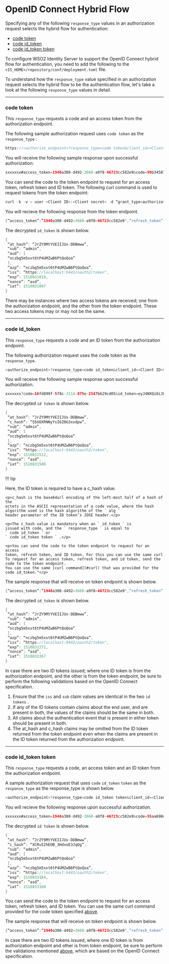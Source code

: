 
# OpenID Connect Hybrid Flow

Specifying any of the following ` response_type ` values
in an authorization request selects the hybrid flow for authentication:

- [code token](#code-token)
- [code id_token](#code-id_token)
- [code id_token token](#code-id_token-token)

To configure WSO2 Identity Server to support the OpenID Connect hybrid
flow for authentication, you need to add the following to the
` <IS_HOME>/repository/conf/deployment.toml ` file.


To understand how the ` response_type ` value specified
in an authorization request selects the hybrid flow to be the
authentication flow, let's take a look at the following
` response_type ` values in detail.

----

### code token

This ` response_type ` requests a code and an access
token from the authorization endpoint. 
 
The following sample authorization request uses
` code token ` as the ` response_type ` :

``` java
https://<authorize_endpoint>?response_type=code token&client_id=<Client ID>&nonce=asd&redirect_uri=<callback_url>&scope=openid
```

You will receive the following sample response upon successful
authorization:

``` java
xxxxxxx#access_token=1940a308-d492-3660-a9f8-46723cc582e9&code=99b34587-5483-374d-8b25-50485498e761&token_type=Bearer&expires_in=299999&session_state=baae9a71cdabe38b4643b9d59bd9f65ffaf5a9b8c453f4256c085e5a1c57e624.-EA3ZqPzLvsk25CKmt56YA
```

You can send the code to the token endpoint to request for an access
token, refresh token and ID token.
<a name="curl"></a>
The following curl command is used to request tokens from the token endpoint:

``` java
curl -k -v — user <Client ID>:<Client secret> -d “grant_type=authorization_code&code=99b34587–5483–374d-8b25–50485498e761&redirect_uri=<callback_url>" <token_endpoint>
```

You will recieve the following response from the token endpoint.

``` java
{“access_token”:”1940a308-d492–3660-a9f8–46723cc582e9",”refresh_token”:”6b96cc3a-00da-3d7d-acd1–5aaf76dcd9d4",”scope”:”openid”,”id_token”:”eyJ4NXQiOiJOVEF4Wm1NeE5ETXlaRGczTVRVMVpHTTBNekV6T0RKaFpXSTRORE5sWkRVMU9HRmtOakZpTVEiLCJraWQiOiJOVEF4Wm1NeE5ETXlaRGczTVRVMVpHTTBNekV6T0RKaFpXSTRORE5sWkRVMU9HRmtOakZpTVEiLCJhbGciOiJSUzI1NiJ9.eyJhdF9oYXNoIjoiSnJaWTlNdFlWRUlJSlV4LUREQm13dyIsInN1YiI6ImFkbWluIiwiYXVkIjpbIm5jemJnNW01eHh0NnRQNFVNWndCNlB0UW9Rb2EiXSwiYXpwIjoibmN6Ymc1bTV4eHQ2dFA0VU1ad0I2UHRRb1FvYSIsImlzcyI6Imh0dHBzOlwvXC9sb2NhbGhvc3Q6OTQ0M1wvb2F1dGgyXC90b2tlbiIsImV4cCI6MTUxMDgzMTAxMCwibm9uY2UiOiJhc2QiLCJpYXQiOjE1MTA4MzEwMDd9.XKV0ioEvflR4MHGthO3cwXwC88msNgqR4l1O83mfhxOMtO1PG3ABWB5E4aFXFpR9t-8zJs09slhLsDTDhmC33KE8Die61UK9_Vb5aNA4XCkawyJt8dCX6clc6UUbTEO5N1ubXA18QFgwAEWpvoTz1hKx8XLnvOSehbdEKsoPunoHDmXpYJe_9hBg5V3kN-VHxdKdGOtl9u-Aml42s5p45cZY0mlFVcKjatBAf7hqWNPlUebyujDWG1Iyk_-AXNQ2wYi0F77uG7_HstP_tp0sOctu0TYCK8bwBTXEJYMPt1CqOqcae05m8N8hb0zs6Yxvyx_udCJPG-8n2zRB-T-kcg”,”token_type”:”Bearer”,”expires_in”:299494}
```

The decrypted `id_token` is shown below.

``` java
{
 “at_hash”: “JrZY9MtYVEIIJUx-DDBmww”,
 “sub”: “admin”,
 “aud”: [
 “nczbg5m5xxt6tP4UMZwB6PtQoQoa”
 ],
 “azp”: “nczbg5m5xxt6tP4UMZwB6PtQoQoa”,
 “iss”: “https://localhost:9443/oauth2/token",
 “exp”: 1510831010,
 “nonce”: “asd”,
 “iat”: 1510831007
}
```

There may be instances where two access tokens are received; one from the authorization endpoint, and the other from the
token endpoint. These two access tokens may or may not be the same.

----

### code id_token 

This ` response_type ` requests a code and an ID token
from the authorization endpoint.

The following authorization request uses the code token as the `response_type`.

``` java
<authorize_endpoint>?response_type=code id_token&client_id=<Client ID>&nonce=asd&redirect_uri=<callback_url>&scope=openid
```

You will receive the following sample response upon successful authorization.

``` java
xxxxxxx?code=16fd899f-5f0c-3114-875e-2547b629cd05&id_token=eyJ4NXQiOiJOVEF4Wm1NeE5ETXlaRGczTVRVMVpHTTBNekV6T0RKaFpXSTRORE5sWkRVMU9HRmtOakZpTVEiLCJraWQiOiJOVEF4Wm1NeE5ETXlaRGczTVRVMVpHTTBNekV6T0RKaFpXSTRORE5sWkRVMU9HRmtOakZpTVEiLCJhbGciOiJSUzI1NiJ9.eyJhdF9oYXNoIjoiSnJaWTlNdFlWRUlJSlV4LUREQm13dyIsImNfaGFzaCI6IlM1VU9YUk5OeVlzSTZaMEczeHhkcHciLCJzdWIiOiJhZG1pbiIsImF1ZCI6WyJuY3piZzVtNXh4dDZ0UDRVTVp3QjZQdFFvUW9hIl0sImF6cCI6Im5jemJnNW01eHh0NnRQNFVNWndCNlB0UW9Rb2EiLCJpc3MiOiJodHRwczpcL1wvbG9jYWxob3N0Ojk0NDNcL29hdXRoMlwvdG9rZW4iLCJleHAiOjE1MTA4MzE1MTIsIm5vbmNlIjoiYXNkIiwiaWF0IjoxNTEwODMxNTA4fQ.BsiXZwP_EFnNH-5r01z4P18OZbVY1WHOD1GSTrDa4-TxcSEuMOlvIQA54Poy0hUS8RCP46XB-WhUaOHQpvsHBj6CUCkNWAqJj5F-TetXUhONhnI0Hp7K3zofa_E5-ucFmUoKVwk-wFAMakKziIsX9P8v9-mi2kPlQPDyS3i7tkRlABS5emgbOSHxNsoKjdaglLT78zdARMFfF0i0oaDyRv9nfZIgSZJE1Qec99DA7engA43NJQCB1vMjF9Qruefyyjtq2abaLLRG6Yh6NeWDyIXkjjbHEcKxzBsKU6VqL84DqHHYFUwZ1nL2aLon1kHXUHgGfuhuBJ5qIwEtbZrQLw#session_state=d96bad64e37e82196898a824082aafbdd945c922e7d40cb4e0013d9fad6d68c8.o0_m4GJ1YJvNUUqg8k3LrQ
```

The decrypted ` id token ` is shown below.

``` java
{
 “at_hash”: “JrZY9MtYVEIIJUx-DDBmww”,
 “c_hash”: “S5UOXRNNyYsI6Z0G3xxdpw”,
 “sub”: “admin”,
 “aud”: [
 “nczbg5m5xxt6tP4UMZwB6PtQoQoa”
 ],
 “azp”: “nczbg5m5xxt6tP4UMZwB6PtQoQoa”,
 “iss”: “https://localhost:9443/oauth2/token",
 “exp”: 1510831512,
 “nonce”: “asd”,
 “iat”: 1510831508
}
```

!!! tip 
    <p>Here, the ID token is required to have a c_hash value.</p>
 
    <p>c_hash is the base64url encoding of the left-most half of a hash of the
    octets in the ASCII representation of a code value, where the hash
    algorithm used is the hash algorithm of the ` alg `
    header parameter of the ID token’s JOSE header.</p>
 
    <p>The c_hash value is mandatory when an ` id_token ` is
    issued with code, and the ` response_type ` is equal to
    ` code id_token ` or
    ` code id_token token ` .</p>
 
    <p>You can send the code to the token endpoint to request for an access
    token, refresh token, and ID token. For this you can use the same curl
    To request for an access token, refresh token, and id token, send the code to the token endpoint.
    You can use the same [curl command](#curl) that was provided for the code id_token."</p>
 

The sample response that will receive on token endpoint is shown below.

``` java
{“access_token”:”1940a308-d492–3660-a9f8–46723cc582e9",”refresh_token”:”6b96cc3a-00da-3d7d-acd1–5aaf76dcd9d4",”scope”:”openid”,”id_token”:”eyJ4NXQiOiJOVEF4Wm1NeE5ETXlaRGczTVRVMVpHTTBNekV6T0RKaFpXSTRORE5sWkRVMU9HRmtOakZpTVEiLCJraWQiOiJOVEF4Wm1NeE5ETXlaRGczTVRVMVpHTTBNekV6T0RKaFpXSTRORE5sWkRVMU9HRmtOakZpTVEiLCJhbGciOiJSUzI1NiJ9.eyJhdF9oYXNoIjoiSnJaWTlNdFlWRUlJSlV4LUREQm13dyIsInN1YiI6ImFkbWluIiwiYXVkIjpbIm5jemJnNW01eHh0NnRQNFVNWndCNlB0UW9Rb2EiXSwiYXpwIjoibmN6Ymc1bTV4eHQ2dFA0VU1ad0I2UHRRb1FvYSIsImlzcyI6Imh0dHBzOlwvXC9sb2NhbGhvc3Q6OTQ0M1wvb2F1dGgyXC90b2tlbiIsImV4cCI6MTUxMDgzMjI3MSwibm9uY2UiOiJhc2QiLCJpYXQiOjE1MTA4MzIyNjd9.jAGLp8FFdIyFi4ZmvRPX9hVu8NbLVL2iM1895UNrS7wqgl2PCi7zHnvBoOYkbsxxMYGoVepFNzz7hHbk-kuzq_kBoBsZK2Ucbv0hUkwiEkigLy6hpGm-mqXjai3cjlJevWOVcZbMhkEyRlsZtdUG0RCzteT7emAuZLFm5zfMpq1h5JsVRGjK_6fQbHhB2Svkl_kV_ctAD8_kymASGEjRGnwGW5np4uBI0NPYMDTvrl8N9i6yfUVD9-y7rL9Gtrq9hK28Swj5Szvv_c1IX8wYBP-p8gu2cBpGIulIq-OkbfCUh-rrbh96relOaKwKwk0g7nST6o6wZTAwaicNQBYHYw”,”token_type”:”Bearer”,”expires_in”:298234}
```

The decrypted `id_token` is shown below. 

``` java
{
 “at_hash”: “JrZY9MtYVEIIJUx-DDBmww”,
 “sub”: “admin”,
 “aud”: [
 “nczbg5m5xxt6tP4UMZwB6PtQoQoa”
 ],
 “azp”: “nczbg5m5xxt6tP4UMZwB6PtQoQoa”,
 “iss”: “https://localhost:9443/oauth2/token",
 “exp”: 1510832271,
 “nonce”: “asd”,
 “iat”: 1510832267
}
```
<a name="validations"></a>
In case there are two ID tokens issued; where one ID token is from
the authorization endpoint, and the other is from the token endpoint, be sure to
perform the following validations based on the OpenID Connect
specification.

1. Ensure that the ` iss ` and
 ` sub ` claim values are identical in the two
 ` id tokens ` .
2. If any of the ID tokens contain claims about the end user, and
 are present in both, the values of the claims should be the same in
 both.
3. All claims about the authentication event that is present in either token
 should be present in both.
4. The at\_hash and c\_hash claims may be omitted from the ID token
 returned from the token endpoint even when the claims are present in
 the ID token returned from the authorization endpoint.

----

### code id_token token

This ` response_type ` requests a code, an access token
and an ID token from the authorization endpoint.

A sample authorization request that uses ` code ` ` id_token `
` token ` as the ` response_type ` as the response_type is shown below.

``` java
<authorize_endpoint>?response_type=code id_token token&client_id=<Client ID>&nonce=asd&redirect_uri=<callback_url>&scope=openid
```


You will recieve the following response upon successful authorization.

``` java
xxxxxxx#access_token=1940a308-d492-3660-a9f8-46723cc582e9&code=55aa698d-ac3b-30ec-b4ca-f5e803590a4b&id_token=eyJ4NXQiOiJOVEF4Wm1NeE5ETXlaRGczTVRVMVpHTTBNekV6T0RKaFpXSTRORE5sWkRVMU9HRmtOakZpTVEiLCJraWQiOiJOVEF4Wm1NeE5ETXlaRGczTVRVMVpHTTBNekV6T0RKaFpXSTRORE5sWkRVMU9HRmtOakZpTVEiLCJhbGciOiJSUzI1NiJ9.eyJhdF9oYXNoIjoiSnJaWTlNdFlWRUlJSlV4LUREQm13dyIsImNfaGFzaCI6IlhDUnVTMmhFT0JfM0hkeG9FM0pxT2ciLCJzdWIiOiJhZG1pbiIsImF1ZCI6WyJuY3piZzVtNXh4dDZ0UDRVTVp3QjZQdFFvUW9hIl0sImF6cCI6Im5jemJnNW01eHh0NnRQNFVNWndCNlB0UW9Rb2EiLCJpc3MiOiJodHRwczpcL1wvbG9jYWxob3N0Ojk0NDNcL29hdXRoMlwvdG9rZW4iLCJleHAiOjE1MTA4MzMxNjQsIm5vbmNlIjoiYXNkIiwiaWF0IjoxNTEwODMzMTYwfQ.WgpDf07dDVqrJRBbe_EqLYAfuRQQ1GkBJzgxaIczLTU_e-HasS6e24l75P0Csv0i2gUXk_H9d8zyJ6zalp2geBUmJ1wXLJtELrp-wvVaHVj-_aLHXM_8bsjL-BTj_f-OUEpGiDsPh19GxcMWw6hOubM0JKMh6ZWbF_A7-7RWwlh3vvRSjHhzhWypfjfP1NGTByjICJWF31AbGgfBy7OUUDhOIURYZM0m5u0fmvvD4O8qah1zjTxUL6mLaalOZ7QNppPU7SmPgeSQnfNsxy5KCA_N1vYyNLxzs3NitcCZAOQ88XU2AF-W4Sykay0tp1qiI35mqHg2cYinNPEdrnCYyQ&token_type=Bearer&expires_in=297341&session_state=872ac70304690624d4b3e2c705b5f452043be5f758ddd2487aa193730d9ef809.IwoAA6ua4m5CRth0erWuxA
```

The decrypted ` id token ` is shown below.

``` java
{
 “at_hash”: “JrZY9MtYVEIIJUx-DDBmww”,
 “c_hash”: “XCRuS2hEOB_3HdxoE3JqOg”,
 “sub”: “admin”,
 “aud”: [
 “nczbg5m5xxt6tP4UMZwB6PtQoQoa”
 ],
 “azp”: “nczbg5m5xxt6tP4UMZwB6PtQoQoa”,
 “iss”: “https://localhost:9443/oauth2/token",
 “exp”: 1510833164,
 “nonce”: “asd”,
 “iat”: 1510833160
}
```

You can send the code to the token endpoint to request for an access
token, refresh token, and ID token. You can use the same curl command
provided for the code token specified
[above](#curl).

The sample response that will receive on token endpoint is shown below.

``` java
{“access_token”:”1940a308-d492–3660-a9f8–46723cc582e9",”refresh_token”:”6b96cc3a-00da-3d7d-acd1–5aaf76dcd9d4",”scope”:”openid”,”id_token”:”eyJ4NXQiOiJOVEF4Wm1NeE5ETXlaRGczTVRVMVpHTTBNekV6T0RKaFpXSTRORE5sWkRVMU9HRmtOakZpTVEiLCJraWQiOiJOVEF4Wm1NeE5ETXlaRGczTVRVMVpHTTBNekV6T0RKaFpXSTRORE5sWkRVMU9HRmtOakZpTVEiLCJhbGciOiJSUzI1NiJ9.eyJhdF9oYXNoIjoiSnJaWTlNdFlWRUlJSlV4LUREQm13dyIsInN1YiI6ImFkbWluIiwiYXVkIjpbIm5jemJnNW01eHh0NnRQNFVNWndCNlB0UW9Rb2EiXSwiYXpwIjoibmN6Ymc1bTV4eHQ2dFA0VU1ad0I2UHRRb1FvYSIsImlzcyI6Imh0dHBzOlwvXC9sb2NhbGhvc3Q6OTQ0M1wvb2F1dGgyXC90b2tlbiIsImV4cCI6MTUxMDgzMzMwNywibm9uY2UiOiJhc2QiLCJpYXQiOjE1MTA4MzMzMDN9.k69ufNIJHJHb6foeRSMVoJsgAWz0q65_8R6Lhz-tIW-tdLDI7eNg3kSL5-S2T3uFn7XFvn113wEWvCS8X3JBCIPMAFCmGBCR_L5pCh_OO6_xQeZyfa0fx_R27kZ9EIW5u0WSSjlpzzvr_50YldCfXMhZASjZlA5sCZ9BReyhkEUW_kSCWUDJEPaFQqgKVNfnRmr1q4N2lJwXPHjjE-4BcTMxKY87mqFzq_HVdXc1SRVIG0iuWkiYaD34pK8ZI12GFGSmOpDzhYb06uxrR8GC4jpq_WHMvMKrPrLaoVkEFaqomgxLIOJaNZJzqpe3wlaWM952eTndpSW0HSR5kgZgmw”,”token_type”:”Bearer”,”expires_in”:297198}
```

In case there are two ID tokens issued, where one ID token is from
authorization endpoint and other is from token endpoint, be sure to
perform the validations mentioned
[above](#validations), which are based on the
OpenID Connect specification.